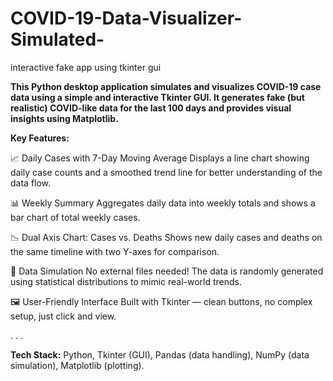 # COVID-19-Data-Visualizer-Simulated-
interactive fake app using tkinter gui

__This Python desktop application simulates and visualizes COVID-19 case data using a simple and interactive Tkinter GUI. It generates fake (but realistic) COVID-like data for the last 100 days and provides visual insights using Matplotlib.__

**Key Features:**

📈 Daily Cases with 7-Day Moving Average
Displays a line chart showing daily case counts and a smoothed trend line for better understanding of the data flow.

📊 Weekly Summary
Aggregates daily data into weekly totals and shows a bar chart of total weekly cases.

📉 Dual Axis Chart: Cases vs. Deaths
Shows new daily cases and deaths on the same timeline with two Y-axes for comparison.

🧠 Data Simulation
No external files needed! The data is randomly generated using statistical distributions to mimic real-world trends.

🖼️ User-Friendly Interface
Built with Tkinter — clean buttons, no complex setup, just click and view.

.
.
.


**Tech Stack:**
Python,
Tkinter (GUI),
Pandas (data handling),
NumPy (data simulation),
Matplotlib (plotting).

